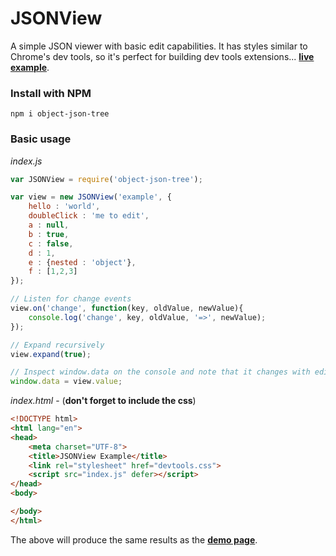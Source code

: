 # JSONView

A simple JSON viewer with basic edit capabilities. It has styles similar to Chrome's dev tools, so it's perfect for building dev tools extensions... **[live example](https://richard-livingston.github.io/json-view/)**.

### Install with NPM
`npm i object-json-tree`

### Basic usage

*index.js*
```js
var JSONView = require('object-json-tree');

var view = new JSONView('example', {
    hello : 'world',
    doubleClick : 'me to edit',
    a : null,
    b : true,
    c : false,
    d : 1,
    e : {nested : 'object'},
    f : [1,2,3]
});

// Listen for change events
view.on('change', function(key, oldValue, newValue){
    console.log('change', key, oldValue, '=>', newValue);
});

// Expand recursively
view.expand(true);

// Inspect window.data on the console and note that it changes with edits.
window.data = view.value;


```

*index.html* - (**don't forget to include the css**)

```html
<!DOCTYPE html>
<html lang="en">
<head>
    <meta charset="UTF-8">
    <title>JSONView Example</title>
    <link rel="stylesheet" href="devtools.css">
    <script src="index.js" defer></script>
</head>
<body>

</body>
</html>
```

The above will produce the same results as the **[demo page](https://richard-livingston.github.io/json-view/)**.

